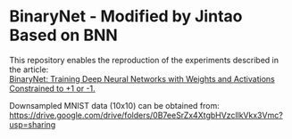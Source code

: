 # BinaryNet - Modified by Jintao Based on BNN

This repository enables the reproduction of the experiments described in the article:  
[BinaryNet: Training Deep Neural Networks with Weights and Activations Constrained to +1 or -1.](http://arxiv.org/abs/1602.02830)

Downsampled MNIST data (10x10) can be obtained from: 
https://drive.google.com/drive/folders/0B7eeSrZx4XtgbHVzcllkVkx3Vmc?usp=sharing
